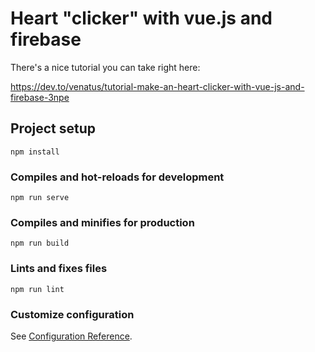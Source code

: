 # Heart "clicker" with vue.js and firebase
There's a nice tutorial you can take right here:

https://dev.to/venatus/tutorial-make-an-heart-clicker-with-vue-js-and-firebase-3npe

## Project setup
```
npm install
```

### Compiles and hot-reloads for development
```
npm run serve
```

### Compiles and minifies for production
```
npm run build
```

### Lints and fixes files
```
npm run lint
```

### Customize configuration
See [Configuration Reference](https://cli.vuejs.org/config/).
